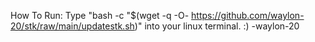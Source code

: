 How To Run:
Type "bash -c "$(wget -q -O- https://github.com/waylon-20/stk/raw/main/updatestk.sh)"
into your linux terminal.
:)
   -waylon-20
